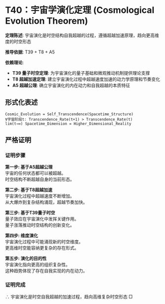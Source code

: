 # T40：宇宙学演化定理 (Cosmological Evolution Theorem)

**定理陈述**: 宇宙演化是时空结构自我超越的过程，遵循超越加速原理，趋向更高维度的时空形态

**推导依据**: T39 + T8 + A5

**依赖理论**:
- **T39 量子时空定理**: 为宇宙演化的量子基础和微观推动机制提供理论支撑
- **T8 超越加速定理**: 建立宇宙演化过程中超越速度加速的动力学原理和节奏变化
- **A5 超越公理**: 确立宇宙演化的内在动力和自我超越的本质特征  

## 形式化表述  
```  
Cosmic_Evolution = Self_Transcendence(Spacetime_Structure)  
∀宇宙阶段t: Transcendence_Rate(t+1) > Transcendence_Rate(t)  
lim(t→∞) Spacetime_Dimension = Higher_Dimensional_Reality  
```  

## 严格证明  

### 证明步骤  

**第一步: 基于A5超越公理**  
宇宙的任何状态都可以被超越。  
时空结构不断超越自身的当前形态。  

**第二步: 基于T8超越加速**  
宇宙演化过程中超越速度不断增加。  
从大爆炸到复杂结构涌现，超越节奏加快。  

**第三步: 基于T39量子时空**  
量子效应在宇宙演化中发挥关键作用。  
量子涨落推动时空结构的创新变化。  

**第四步: 维度演化**  
宇宙演化过程中可能涌现新的时空维度。  
更高维时空能容纳更复杂的存在形式。  

**第五步: 演化的目的性**  
宇宙演化指向更高的组织复杂性。  
这种趋势体现了存在自我实现的内在动力。  

### 证明完成  
∴ 宇宙演化是时空自我超越的加速过程，趋向高维复杂时空形态 □  